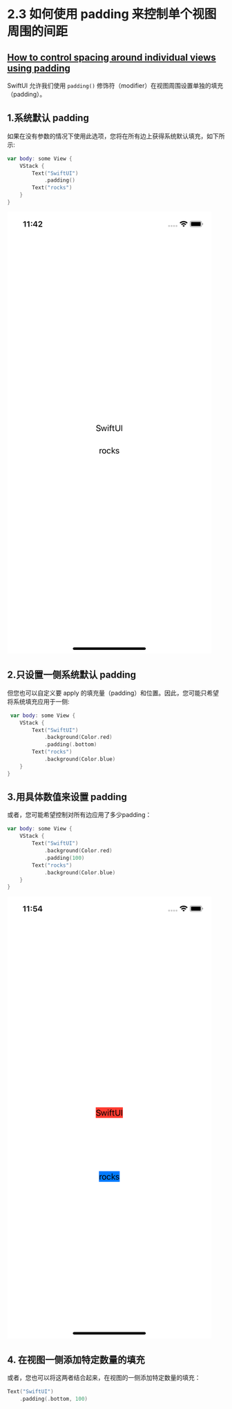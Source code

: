 # 2.3 如何使用 padding 来控制单个视图周围的间距

## [How to control spacing around individual views using padding](https://www.hackingwithswift.com/quick-start/swiftui/how-to-control-spacing-around-individual-views-using-padding)

SwiftUI 允许我们使用 `padding()` 修饰符（modifier）在视图周围设置单独的填充（padding）。

## 1.系统默认 padding

如果在没有参数的情况下使用此选项，您将在所有边上获得系统默认填充，如下所示:

```swift
var body: some View {
    VStack {
        Text("SwiftUI")
            .padding()
        Text("rocks")
    }
}
```

![padding\(\)](../.gitbook/assets/simulator-screen-shot-iphone-x-2019-07-07-at-23.42.07.png)

## 2.只设置一侧系统默认 padding

但您也可以自定义要 apply 的填充量（padding）和位置。因此，您可能只希望将系统填充应用于一侧:

```swift
 var body: some View {
    VStack {
        Text("SwiftUI")
            .background(Color.red)
            .padding(.bottom)
        Text("rocks")
            .background(Color.blue)
    }
}
```

## 3.用具体数值来设置 padding

或者，您可能希望控制对所有边应用了多少padding：

```swift
var body: some View {
    VStack {
        Text("SwiftUI")
            .background(Color.red)
            .padding(100)
        Text("rocks")
            .background(Color.blue)
    }
}
```

![padding = 100](../.gitbook/assets/simulator-screen-shot-iphone-x-2019-07-07-at-23.54.03.png)

## 4. 在视图一侧添加特定数量的填充

或者，您也可以将这两者结合起来，在视图的一侧添加特定数量的填充：

```swift
Text("SwiftUI")
    .padding(.bottom, 100)
```











